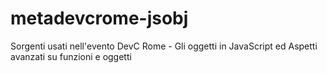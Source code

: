 # metadevcrome-jsobj
Sorgenti usati nell'evento DevC Rome - Gli oggetti in JavaScript ed Aspetti avanzati su funzioni e oggetti
